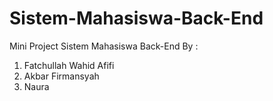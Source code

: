 # Sistem-Mahasiswa-Back-End

Mini Project Sistem Mahasiswa Back-End By :

1. Fatchullah Wahid Afifi
2. Akbar Firmansyah
3. Naura
